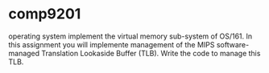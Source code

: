 # comp9201
operating system
implement the virtual memory sub-system of OS/161. In this assignment you will implemente management of the MIPS software-managed Translation Lookaside Buffer (TLB). Write the code to manage this TLB.
